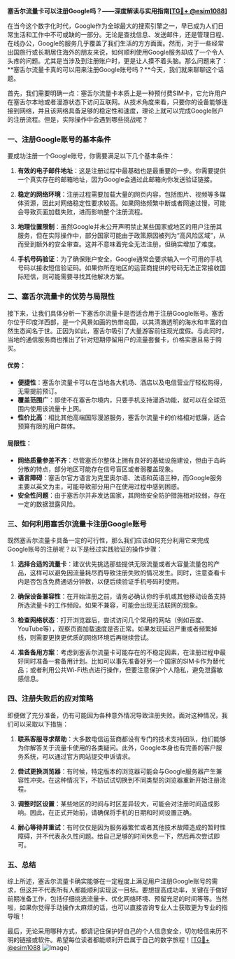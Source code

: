 **塞舌尔流量卡可以注册Google吗？——深度解读与实用指南[[TG💪+ @esim1088](https://t.me/s/esim1088)]**

在当今这个数字化时代，Google作为全球最大的搜索引擎之一，早已成为人们日常生活和工作中不可或缺的一部分。无论是查找信息、发送邮件，还是管理日程、在线办公，Google的服务几乎覆盖了我们生活的方方面面。然而，对于一些经常出国旅行或长期居住海外的朋友来说，如何顺利使用Google服务却成了一个令人头疼的问题。尤其是当涉及到注册账户时，更是让人摸不着头脑。那么问题来了：**塞舌尔流量卡真的可以用来注册Google账号吗？**今天，我们就来聊聊这个话题。

首先，我们需要明确一点：塞舌尔流量卡本质上是一种预付费SIM卡，它允许用户在塞舌尔本地或者漫游状态下访问互联网。从技术角度来看，只要你的设备能够连接到网络，并且该网络具备足够的稳定性和速度，理论上就可以完成Google账户的注册流程。但是，实际操作中会遇到哪些挑战呢？

### 一、注册Google账号的基本条件

要成功注册一个Google账号，你需要满足以下几个基本条件：

1. **有效的电子邮件地址**：这是注册过程中最基础也是最重要的一步。你需要提供一个真实存在的邮箱地址，因为Google会通过此邮箱向你发送验证链接。
   
2. **稳定的网络环境**：注册过程需要加载大量的网页内容，包括图片、视频等多媒体资源，因此对网络稳定性要求较高。如果网络频繁中断或者网速过慢，可能会导致页面加载失败，进而影响整个注册流程。

3. **地理位置限制**：虽然Google并未公开声明禁止某些国家或地区的用户注册其服务，但在实际操作中，部分国家可能由于政策原因被列为“高风险区域”，从而受到额外的安全审查。这并不意味着完全无法注册，但确实增加了难度。

4. **手机号码验证**：为了确保账户安全，Google通常会要求输入一个可用的手机号码以接收短信验证码。如果你所在地区的运营商提供的号码无法正常接收国际短信，则可能需要寻找其他解决方案。

### 二、塞舌尔流量卡的优势与局限性

接下来，让我们具体分析一下塞舌尔流量卡是否适合用于注册Google账号。塞舌尔位于印度洋西部，是一个风景如画的热带岛国，以其清澈透明的海水和丰富的自然生态闻名于世。正因为如此，塞舌尔吸引了大量游客前往观光度假。与此同时，当地的通信服务商也推出了针对短期停留用户的流量套餐卡，价格实惠且易于购买。

#### 优势：
- **便捷性**：塞舌尔流量卡可以在当地各大机场、酒店以及电信营业厅轻松购得，无需提前预订。
- **覆盖范围广**：即使不在塞舌尔境内，只要手机支持漫游功能，就可以在全球范围内使用该流量卡上网。
- **性价比高**：相比其他高端国际漫游服务，塞舌尔流量卡的价格相对低廉，适合预算有限的用户群体。

#### 局限性：
- **网络质量参差不齐**：尽管塞舌尔整体上拥有良好的基础设施建设，但由于岛屿分散的特点，部分地区可能存在信号盲区或者弱覆盖现象。
- **语言障碍**：塞舌尔官方语言为克里奥尔语、法语和英语三种，而Google服务主要以英文为主，可能导致部分用户在使用过程中感到困惑。
- **安全性问题**：由于塞舌尔并非发达国家，其网络安全防护措施相对较弱，存在一定的数据泄露风险。

### 三、如何利用塞舌尔流量卡注册Google账号

既然塞舌尔流量卡具备一定的可行性，那么我们应该如何充分利用它来完成Google账号的注册呢？以下是经过实践验证的操作步骤：

1. **选择合适的流量卡**：建议优先挑选那些提供无限流量或者大容量流量包的产品，这样可以避免因流量耗尽而导致注册失败的情况发生。同时，注意查看卡内是否包含免费通话分钟数，以便后续验证手机号码时使用。

2. **确保设备兼容性**：在开始注册之前，请务必确认你的手机或其他移动设备支持所选流量卡的工作频段。如果不兼容，可能会出现无法联网的现象。

3. **检查网络状态**：打开浏览器后，尝试访问几个常用的网站（例如百度、YouTube等），观察页面加载速度是否正常。如果发现延迟严重或者频繁掉线，则需要更换更优质的网络环境后再继续尝试。

4. **准备备用方案**：考虑到塞舌尔流量卡可能存在的不稳定因素，在注册过程中最好同时准备一套备用计划。比如可以事先准备好另一个国家的SIM卡作为替代品；或者利用公共Wi-Fi热点进行操作，但要注意保护个人隐私，避免泄露敏感信息。

### 四、注册失败后的应对策略

即便做了充分准备，仍有可能因为各种意外情况导致注册失败。面对这种情况，我们可以采取以下措施：

1. **联系客服寻求帮助**：大多数电信运营商都设有专门的技术支持团队，他们能够为你解答关于流量卡使用的各类疑问。此外，Google本身也有完善的客户服务系统，可以通过官方网站提交申诉请求。

2. **尝试更换浏览器**：有时候，特定版本的浏览器可能会与Google服务器产生兼容性冲突。在这种情况下，不妨试试切换到不同类型的浏览器重新开始注册流程。

3. **调整时区设置**：某些地区的时间与时区差异较大，可能会对注册时间造成影响。因此，在正式开始前，请确保将手机的日期和时间设置正确。

4. **耐心等待并重试**：有时仅仅是因为服务器繁忙或者其他技术故障造成的暂时性障碍，并不代表永久性问题。给自己足够的时间休息一下，然后再次尝试即可。

### 五、总结

综上所述，塞舌尔流量卡确实能够在一定程度上满足用户注册Google账号的需求，但这并不代表所有人都能顺利实现这一目标。要想提高成功率，关键在于做好前期准备工作，包括仔细挑选流量卡、优化网络环境、预留充足的时间等等。当然啦，如果你觉得手动操作太麻烦的话，也可以直接咨询专业人士获取更为专业的指导哦！

最后，无论采用哪种方式，都请记住保护好自己的个人信息安全，切勿轻信来历不明的链接或软件。希望每位读者都能顺利开启属于自己的数字旅程！[[TG💪+ @esim1088](https://t.me/s/esim1088) ![Image](https://i.postimg.cc/4NQfJmqS/Snipaste-2025-05-13-00-14-12.png)]